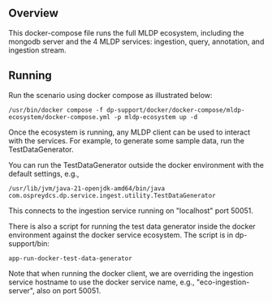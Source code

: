 ## Overview

This docker-compose file runs the full MLDP ecosystem, including the mongodb server and the 4 MLDP services: ingestion, query, annotation, and ingestion stream.

## Running

Run the scenario using docker compose as illustrated below:

```
/usr/bin/docker compose -f dp-support/docker/docker-compose/mldp-ecosystem/docker-compose.yml -p mldp-ecosystem up -d
```

Once the ecosystem is running, any MLDP client can be used to interact with the services.  For example, to generate some sample data, run the TestDataGenerator.

You can run the TestDataGenerator outside the docker environment with the default settings, e.g.,
```
/usr/lib/jvm/java-21-openjdk-amd64/bin/java com.ospreydcs.dp.service.ingest.utility.TestDataGenerator
```

This connects to the ingestion service running on "localhost" port 50051.

There is also a script for running the test data generator inside the docker environment against the docker service ecosystem.  The script is in dp-support/bin:

```
app-run-docker-test-data-generator
```

Note that when running the docker client, we are overriding the ingestion service hostname to use the docker service name, e.g., "eco-ingestion-server", also on port 50051.
